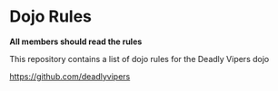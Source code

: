 Dojo Rules
==========

**All members should read the rules**

This repository contains a list of dojo rules for the Deadly Vipers dojo

https://github.com/deadlyvipers
